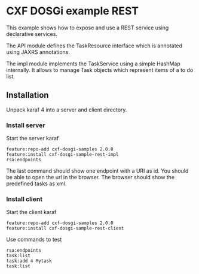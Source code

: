 # CXF DOSGi example REST

This example shows how to expose and use a REST service using declarative services.

The API module defines the TaskResource interface which is annotated using JAXRS annotations.

The impl module implements the TaskService using a simple HashMap internally. It allows to manage Task objects which represent items of a to do list.

 
## Installation

Unpack karaf 4 into a server and client directory.

### Install server 

Start the server karaf

```
feature:repo-add cxf-dosgi-samples 2.0.0
feature:install cxf-dosgi-sample-rest-impl
rsa:endpoints
```

The last command should show one endpoint with a URI as id. You should be able to open the url in the browser. The browser should show the predefined tasks as xml.

### Install client 

Start the client karaf

```
feature:repo-add cxf-dosgi-samples 2.0.0
feature:install cxf-dosgi-sample-rest-client
```
Use commands to test

```
rsa:endpoints
task:list
task:add 4 Mytask
task:list
```

